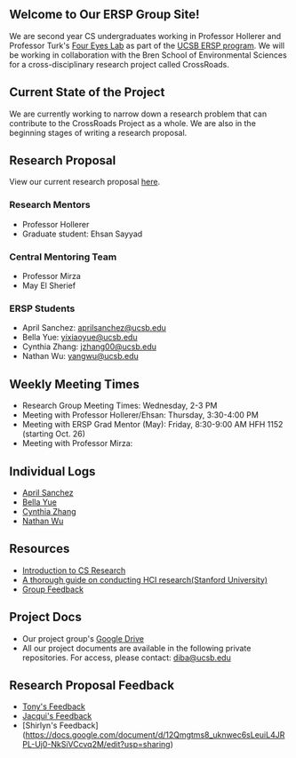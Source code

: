 ## Welcome to Our ERSP Group Site!

We are second year CS undergraduates working in Professor Hollerer and Professor Turk's [Four Eyes Lab](http://ilab.cs.ucsb.edu/) as part of the [UCSB ERSP program](https://sites.google.com/site/erspucsb/home). We will be working in collaboration with the Bren School of Environmental Sciences for a cross-disciplinary research project called CrossRoads. 

## Current State of the Project
We are currently working to narrow down a research problem that can contribute to the CrossRoads Project as a whole. We are also in the beginning stages of writing a research proposal.

## Research Proposal
View our current research proposal [here](https://drive.google.com/file/d/1umTMg874Y08Nut6mAeoGjr1wSl1XrlfA/view?usp=sharing).

### Research Mentors
* Professor Hollerer
* Graduate student: Ehsan Sayyad

### Central Mentoring Team
* Professor Mirza
* May El Sherief 

### ERSP Students
* April Sanchez: aprilsanchez@ucsb.edu
* Bella Yue: yixiaoyue@ucsb.edu
* Cynthia Zhang: jzhang00@ucsb.edu
* Nathan Wu: yangwu@ucsb.edu  


## Weekly Meeting Times

* Research Group Meeting Times: Wednesday, 2-3 PM
* Meeting with Professor Hollerer/Ehsan: Thursday, 3:30-4:00 PM
* Meeting with ERSP Grad Mentor (May): Friday, 8:30-9:00 AM HFH 1152 (starting Oct. 26)
* Meeting with Professor Mirza:


## Individual Logs

* [April Sanchez](https://github.com/ucsb-ersp-2018/hci-aprils-research-log)
* [Bella Yue](https://github.com/ucsb-ersp-2018/hci-bellay-research-log)
* [Cynthia Zhang](https://github.com/ucsb-ersp-2018/hci-cynthiaz-research-log)
* [Nathan Wu](https://github.com/ucsb-ersp-2018/hci-nathanw-research-log)


## Resources

* [Introduction to CS Research](https://sites.google.com/site/erspucsb/home)
* [A thorough guide on conducting HCI research(Stanford University)](https://hci.stanford.edu/courses/cs376/2013/)
* [Group Feedback](https://docs.google.com/document/d/1fLYZLQQGxwF7fKZEtsIWE08p11fFlF39GIZPQ_HfUO8/edit?usp=sharing)

## Project Docs

* Our project group's [Google Drive](https://drive.google.com/drive/folders/1PBM4ZLN9wgPmemLYtUJdgQPpu_hBRtGY?usp=sharing)
* All our project documents are available in the following private repositories. For access, please contact: diba@ucsb.edu 

## Research Proposal Feedback
* [Tony's Feedback](https://docs.google.com/document/d/1PFD3rHPoXuTQfqXaQLrFSqlwVQ3WXEnfMnfspWoyIZA/edit?usp=sharing)
* [Jacqui's Feedback](https://docs.google.com/document/d/1Xr1I0Ke1BYb77yy2Bjh4tZ_sd0NdHe95uQPhFZSt2TE/edit?usp=sharing)
* [Shirlyn's Feedback] (https://docs.google.com/document/d/12Qmgtms8_uknwec6sLeuiL4JRPL-Uj0-NkSiVCcvq2M/edit?usp=sharing)
